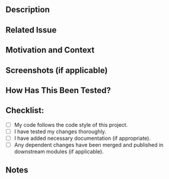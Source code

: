 ## Description
<!-- Describe the changes introduced by this PR -->

## Related Issue
<!-- If this PR is related to any GitHub issue, mention it here -->

## Motivation and Context
<!-- Why is this change required? What problem does it solve? -->

## Screenshots (if applicable)
<!-- Include screenshots or screen recordings to demonstrate the change -->

## How Has This Been Tested?
<!-- Describe the tests you ran to verify your changes. Provide instructions if needed -->

## Checklist:
<!--- Please review and check all applicable items -->
- [ ] My code follows the code style of this project.
- [ ] I have tested my changes thoroughly.
- [ ] I have added necessary documentation (if appropriate).
- [ ] Any dependent changes have been merged and published in downstream modules (if applicable).

## Notes
<!-- Any additional notes or context for reviewers -->
